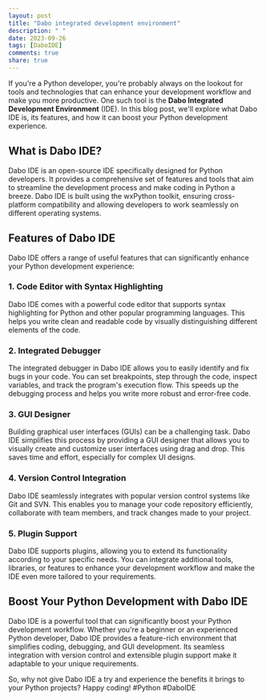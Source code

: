 ```yaml
---
layout: post
title: "Dabo integrated development environment"
description: " "
date: 2023-09-26
tags: [DaboIDE]
comments: true
share: true
---
```


If you're a Python developer, you're probably always on the lookout for tools and technologies that can enhance your development workflow and make you more productive. One such tool is the **Dabo Integrated Development Environment** (IDE). In this blog post, we'll explore what Dabo IDE is, its features, and how it can boost your Python development experience.

## What is Dabo IDE?
Dabo IDE is an open-source IDE specifically designed for Python developers. It provides a comprehensive set of features and tools that aim to streamline the development process and make coding in Python a breeze. Dabo IDE is built using the wxPython toolkit, ensuring cross-platform compatibility and allowing developers to work seamlessly on different operating systems.

## Features of Dabo IDE
Dabo IDE offers a range of useful features that can significantly enhance your Python development experience:

### 1. Code Editor with Syntax Highlighting
Dabo IDE comes with a powerful code editor that supports syntax highlighting for Python and other popular programming languages. This helps you write clean and readable code by visually distinguishing different elements of the code.

### 2. Integrated Debugger
The integrated debugger in Dabo IDE allows you to easily identify and fix bugs in your code. You can set breakpoints, step through the code, inspect variables, and track the program's execution flow. This speeds up the debugging process and helps you write more robust and error-free code.

### 3. GUI Designer
Building graphical user interfaces (GUIs) can be a challenging task. Dabo IDE simplifies this process by providing a GUI designer that allows you to visually create and customize user interfaces using drag and drop. This saves time and effort, especially for complex UI designs.

### 4. Version Control Integration
Dabo IDE seamlessly integrates with popular version control systems like Git and SVN. This enables you to manage your code repository efficiently, collaborate with team members, and track changes made to your project.

### 5. Plugin Support
Dabo IDE supports plugins, allowing you to extend its functionality according to your specific needs. You can integrate additional tools, libraries, or features to enhance your development workflow and make the IDE even more tailored to your requirements.

## Boost Your Python Development with Dabo IDE
Dabo IDE is a powerful tool that can significantly boost your Python development workflow. Whether you're a beginner or an experienced Python developer, Dabo IDE provides a feature-rich environment that simplifies coding, debugging, and GUI development. Its seamless integration with version control and extensible plugin support make it adaptable to your unique requirements.

So, why not give Dabo IDE a try and experience the benefits it brings to your Python projects? Happy coding! #Python #DaboIDE